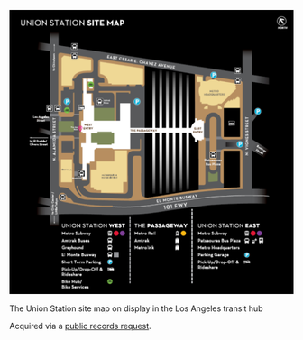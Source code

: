 ![Union Station map](21-1289.jpg)

The Union Station site map on display in the Los Angeles transit hub

Acquired via a [public records request](https://www.muckrock.com/foi/los-angeles-county-358/union-station-site-map-120303/).
